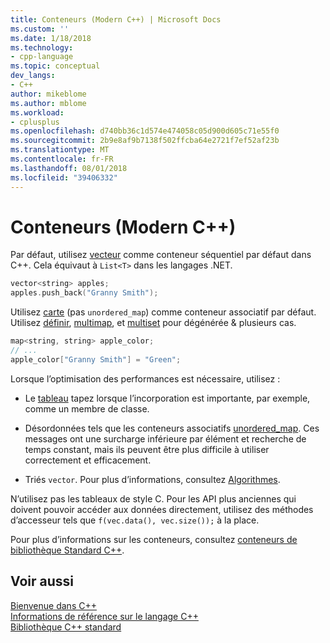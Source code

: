 ```yaml
---
title: Conteneurs (Modern C++) | Microsoft Docs
ms.custom: ''
ms.date: 1/18/2018
ms.technology:
- cpp-language
ms.topic: conceptual
dev_langs:
- C++
author: mikeblome
ms.author: mblome
ms.workload:
- cplusplus
ms.openlocfilehash: d740bb36c1d574e474058c05d900d605c71e55f0
ms.sourcegitcommit: 2b9e8af9b7138f502ffcba64e2721f7ef52af23b
ms.translationtype: MT
ms.contentlocale: fr-FR
ms.lasthandoff: 08/01/2018
ms.locfileid: "39406332"
---
```

# <a name="containers-modern-c"></a>Conteneurs (Modern C++)

Par défaut, utilisez [vecteur](../standard-library/vector-class.md) comme conteneur séquentiel par défaut dans C++. Cela équivaut à `List<T>` dans les langages .NET.

```cpp
vector<string> apples;
apples.push_back("Granny Smith");
```

Utilisez [carte](../standard-library/map-class.md) (pas `unordered_map`) comme conteneur associatif par défaut. Utilisez [définir](../standard-library/set-class.md), [multimap](../standard-library/multimap-class.md), et [multiset](../standard-library/multiset-class.md) pour dégénérée & plusieurs cas.

```cpp
map<string, string> apple_color;
// ...
apple_color["Granny Smith"] = "Green";
```

Lorsque l’optimisation des performances est nécessaire, utilisez :

- Le [tableau](../standard-library/array-class-stl.md) tapez lorsque l’incorporation est importante, par exemple, comme un membre de classe.

- Désordonnées tels que les conteneurs associatifs [unordered_map](../standard-library/unordered-map-class.md). Ces messages ont une surcharge inférieure par élément et recherche de temps constant, mais ils peuvent être plus difficile à utiliser correctement et efficacement.

- Triés `vector`. Pour plus d’informations, consultez [Algorithmes](../cpp/algorithms-modern-cpp.md).

N’utilisez pas les tableaux de style C. Pour les API plus anciennes qui doivent pouvoir accéder aux données directement, utilisez des méthodes d’accesseur tels que `f(vec.data(), vec.size());` à la place.

Pour plus d’informations sur les conteneurs, consultez [conteneurs de bibliothèque Standard C++](../standard-library/stl-containers.md).

## <a name="see-also"></a>Voir aussi
 [Bienvenue dans C++](../cpp/welcome-back-to-cpp-modern-cpp.md)  
 [Informations de référence sur le langage C++](../cpp/cpp-language-reference.md)  
 [Bibliothèque C++ standard](../standard-library/cpp-standard-library-reference.md)  